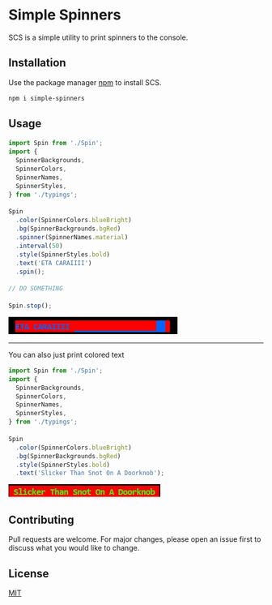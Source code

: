 # Simple Spinners

SCS is a simple utility to print spinners to the console.

## Installation

Use the package manager [npm](https://www.npmjs.com/) to install SCS.

```bash
npm i simple-spinners
```

## Usage

```javascript
import Spin from './Spin';
import {
  SpinnerBackgrounds,
  SpinnerColors,
  SpinnerNames,
  SpinnerStyles,
} from './typings';

Spin
  .color(SpinnerColors.blueBright)
  .bg(SpinnerBackgrounds.bgRed)
  .spinner(SpinnerNames.material)
  .interval(50)
  .style(SpinnerStyles.bold)
  .text('ETA CARAIIII')
  .spin();

// DO SOMETHING

Spin.stop();

```
![Result](Animation.gif)

<hr/>
 You can also just print colored text

```javascript
import Spin from './Spin';
import {
  SpinnerBackgrounds,
  SpinnerColors,
  SpinnerNames,
  SpinnerStyles,
} from './typings';

Spin
  .color(SpinnerColors.blueBright)
  .bg(SpinnerBackgrounds.bgRed)
  .style(SpinnerStyles.bold)
  .text('Slicker Than Snot On A Doorknob');

```
![Result2](Screenshot.jpg)

## Contributing
Pull requests are welcome. For major changes, please open an issue first to discuss what you would like to change.

## License
[MIT](https://choosealicense.com/licenses/mit/)